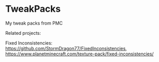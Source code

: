 # TweakPacks
My tweak packs from PMC

Related projects: 

  Fixed Inconsistencies: https://github.com/StormDragon77/FixedInconsistencies, https://www.planetminecraft.com/texture-pack/fixed-inconsistencies/
